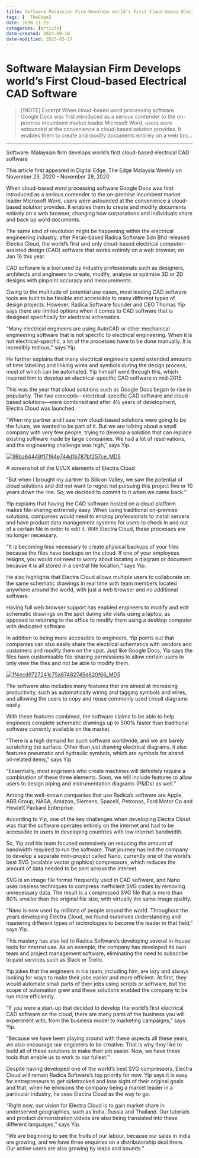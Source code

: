```yaml
---
title: Software Malaysian Firm Develops world’s First Cloud-based Electrical CAD Software
tags: [  TheEdge]
date: 2020-11-23
categories: [article]
date-created: 2024-09-10
date-modified: 2025-03-17
---
```


# Software Malaysian Firm Develops world’s First Cloud-based Electrical CAD Software

> [!NOTE] Excerpt
> When cloud-based word processing software Google Docs was first introduced as a serious contender to the on-premise incumbent market leader Microsoft Word, users were astounded at the convenience a cloud-based solution provides. It enables them to create and modify documents entirely on a web bro…

---

Software: Malaysian firm develops world’s first cloud-based electrical CAD software

This article first appeared in Digital Edge, The Edge Malaysia Weekly on November 23, 2020 - November 29, 2020

When cloud-based word processing software Google Docs was first introduced as a serious contender to the on-premise incumbent market leader Microsoft Word, users were astounded at the convenience a cloud-based solution provides. It enables them to create and modify documents entirely on a web browser, changing how corporations and individuals share and back up word documents.

The same kind of revolution might be happening within the electrical engineering industry, after Perak-based Radica Software Sdn Bhd released Electra Cloud, the world’s first and only cloud-based electrical computer-assisted design (CAD) software that works entirely on a web browser, on Jan 16 this year.

CAD software is a tool used by industry professionals such as designers, architects and engineers to create, modify, analyse or optimise 3D or 2D designs with pinpoint accuracy and measurements.

Owing to the multitude of potential use cases, most leading CAD software tools are built to be flexible and accessible to many different types of design projects. However, Radica Software founder and CEO Thomas Yip says there are limited options when it comes to CAD software that is designed specifically for electrical schematics.

“Many electrical engineers are using AutoCAD or other mechanical engineering software that is not specific to electrical engineering. When it is not electrical-specific, a lot of the processes have to be done manually. It is incredibly tedious,” says Yip.

He further explains that many electrical engineers spend extended amounts of time labelling and linking wires and symbols during the design process, most of which can be automated. Yip himself went through this, which inspired him to develop an electrical-specific CAD software in mid-2015.

This was the year that cloud solutions such as Google Docs began to rise in popularity. The two concepts—electrical-specific CAD software and cloud-based solutions—were combined and after 4½ years of development, Electra Cloud was launched.

“When my partner and I saw how cloud-based solutions were going to be the future, we wanted to be part of it. But we are talking about a small company with very few people, trying to develop a solution that can replace existing software made by large companies. We had a lot of reservations, and the engineering challenge was high,” says Yip.

[![36ba64449f17194e744d1b787bf257ce_MD5](/media/36ba64449f17194e744d1b787bf257ce_MD5.jpg)](https://assets.theedgemarkets.com/pictures/DE10-screenshot-tem1346_theedgemarkets.jpg)

A screenshot of the UI/UX elements of Electra Cloud

“But when I brought my partner to Silicon Valley, we saw the potential of cloud solutions and did not want to regret not pursuing this project five or 10 years down the line. So, we decided to commit to it when we came back.”

Yip explains that having the CAD software hosted on a cloud platform makes file-sharing extremely easy. When using traditional on-premise solutions, companies would need to employ professionals to install servers and have product data management systems for users to check in and out of a certain file in order to edit it. With Electra Cloud, these processes are no longer necessary.

“It is becoming less necessary to create physical backups of your files because the files have backups on the cloud. If one of your employees resigns, you would not need to worry about locating a diagram or document because it is all stored in a central file location,” says Yip.

He also highlights that Electra Cloud allows multiple users to collaborate on the same schematic drawings in real time with team members located anywhere around the world, with just a web browser and no additional software.

Having full web browser support has enabled engineers to modify and edit schematic drawings on the spot during site visits using a laptop, as opposed to returning to the office to modify them using a desktop computer with dedicated software.

In addition to being more accessible to engineers, Yip points out that companies can also easily share the electrical schematics with vendors and customers and modify them on the spot. Just like Google Docs, Yip says the files have customisable file-sharing permissions to allow certain users to only view the files and not be able to modify them.

[![1f4ecd9727241c75a67482745d820f66_MD5](/media/1f4ecd9727241c75a67482745d820f66_MD5.jpg)](https://assets.theedgemarkets.com/pictures/DE10-Yip-tem1346_theedgemarkets.jpg)

The software also includes many features that are aimed at increasing productivity, such as automatically wiring and tagging symbols and wires, and allowing the users to copy and reuse commonly used circuit diagrams easily.

With these features combined, the software claims to be able to help engineers complete schematic drawings up to 500% faster than traditional software currently available on the market.

“There is a high demand for such software worldwide, and we are barely scratching the surface. Other than just drawing electrical diagrams, it also features pneumatic and hydraulic symbols, which are symbols for airand oil-related items,” says Yip.

“Essentially, most engineers who create machines will definitely require a combination of these three elements. Soon, we will include features to allow users to design piping and instrumentation diagrams (P&IDs) as well.”

Among the well-known companies that use Radica’s software are Apple, ABB Group, NASA, Amazon, Siemens, SpaceX, Petronas, Ford Motor Co and Hewlett Packard Enterprise.

According to Yip, one of the key challenges when developing Electra Cloud was that the software operates entirely on the internet and had to be accessible to users in developing countries with low internet bandwidth.

So, Yip and his team focused extensively on reducing the amount of bandwidth required to run the software. That journey has led the company to develop a separate mini-project called Nano, currently one of the world’s best SVG (scalable vector graphics) compressors, which reduces the amount of data needed to be sent across the internet.

SVG is an image file format frequently used in CAD software, and Nano uses lossless techniques to compress inefficient SVG codes by removing unnecessary data. The result is a compressed SVG file that is more than 80% smaller than the original file size, with virtually the same image quality.

“Nano is now used by millions of people around the world. Throughout the years developing Electra Cloud, we found ourselves understanding and mastering different types of technologies to become the leader in that field,” says Yip.

This mastery has also led to Radica Software’s developing several in-house tools for internal use. As an example, the company has developed its own team and project management software, eliminating the need to subscribe to paid services such as Slack or Trello.

Yip jokes that the engineers in his team, including him, are lazy and always looking for ways to make their jobs easier and more efficient. At first, they would automate small parts of their jobs using scripts or software, but the scope of automation grew and these solutions enabled the company to be run more efficiently.

“If you were a start-up that decided to develop the world’s first electrical CAD software on the cloud, there are many parts of the business you will experiment with, from the business model to marketing campaigns,” says Yip.

“Because we have been playing around with these aspects all these years, we also encourage our engineers to be creative. That is why they like to build all of these solutions to make their job easier. Now, we have these tools that enable us to work to our fullest.”

Despite having developed one of the world’s best SVG compressors, Electra Cloud will remain Radica Software’s top priority for now. Yip says it is easy for entrepreneurs to get sidetracked and lose sight of their original goals and that, when he envisions the company being a market leader in a particular industry, he sees Electra Cloud as the way to go.

“Right now, our vision for Electra Cloud is to gain market share in underserved geographies, such as India, Russia and Thailand. Our tutorials and product demonstration videos are also being translated into these different languages,” says Yip.

“We are beginning to see the fruits of our labour, because our sales in India are growing, and we have three enquiries on a distributorship deal there. Our active users are also growing by leaps and bounds.”
